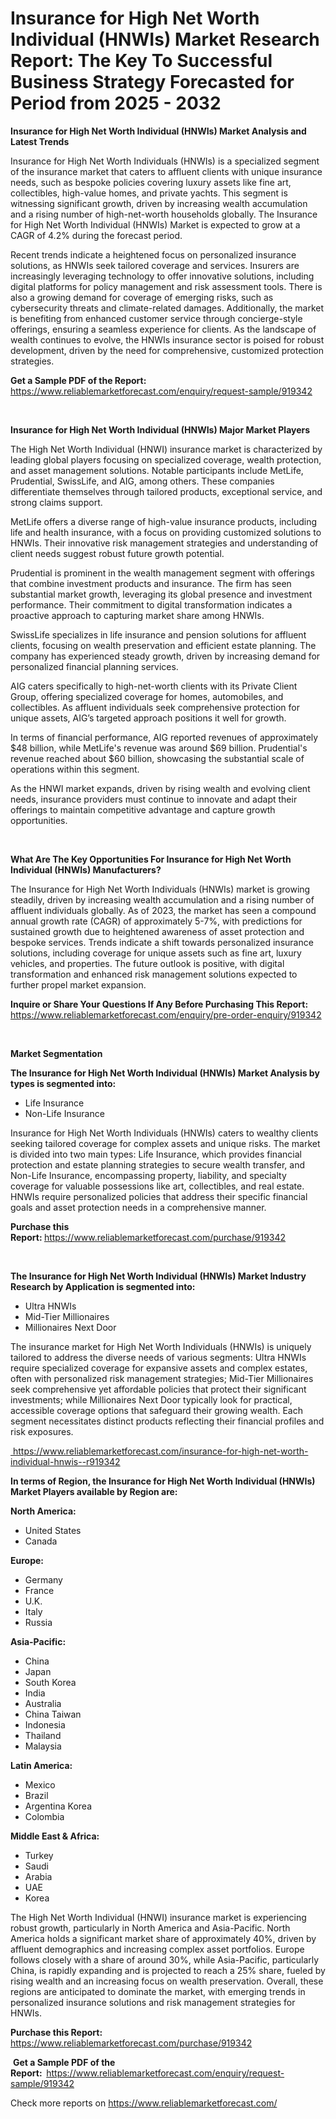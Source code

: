 <p><h1>Insurance for High Net Worth Individual (HNWIs) Market Research Report: The Key To Successful Business Strategy Forecasted for Period from 2025 - 2032</h1></p><p><strong>Insurance for High Net Worth Individual (HNWIs) Market Analysis and Latest Trends</strong></p>
<p><p>Insurance for High Net Worth Individuals (HNWIs) is a specialized segment of the insurance market that caters to affluent clients with unique insurance needs, such as bespoke policies covering luxury assets like fine art, collectibles, high-value homes, and private yachts. This segment is witnessing significant growth, driven by increasing wealth accumulation and a rising number of high-net-worth households globally. The Insurance for High Net Worth Individual (HNWIs) Market is expected to grow at a CAGR of 4.2% during the forecast period.</p><p>Recent trends indicate a heightened focus on personalized insurance solutions, as HNWIs seek tailored coverage and services. Insurers are increasingly leveraging technology to offer innovative solutions, including digital platforms for policy management and risk assessment tools. There is also a growing demand for coverage of emerging risks, such as cybersecurity threats and climate-related damages. Additionally, the market is benefiting from enhanced customer service through concierge-style offerings, ensuring a seamless experience for clients. As the landscape of wealth continues to evolve, the HNWIs insurance sector is poised for robust development, driven by the need for comprehensive, customized protection strategies.</p></p>
<p><strong>Get a Sample PDF of the Report:&nbsp;</strong> <a href="https://www.reliablemarketforecast.com/enquiry/request-sample/919342?utm_campaign=3081&utm_medium=2&utm_source=Github&utm_content=ia&utm_term=11032025&utm_id=insurance-for-high-net-worth-individual-hnwis">https://www.reliablemarketforecast.com/enquiry/request-sample/919342</a></p>
<p>&nbsp;</p>
<p><strong>Insurance for High Net Worth Individual (HNWIs) Major Market Players</strong></p>
<p><p>The High Net Worth Individual (HNWI) insurance market is characterized by leading global players focusing on specialized coverage, wealth protection, and asset management solutions. Notable participants include MetLife, Prudential, SwissLife, and AIG, among others. These companies differentiate themselves through tailored products, exceptional service, and strong claims support.</p><p>MetLife offers a diverse range of high-value insurance products, including life and health insurance, with a focus on providing customized solutions to HNWIs. Their innovative risk management strategies and understanding of client needs suggest robust future growth potential.</p><p>Prudential is prominent in the wealth management segment with offerings that combine investment products and insurance. The firm has seen substantial market growth, leveraging its global presence and investment performance. Their commitment to digital transformation indicates a proactive approach to capturing market share among HNWIs.</p><p>SwissLife specializes in life insurance and pension solutions for affluent clients, focusing on wealth preservation and efficient estate planning. The company has experienced steady growth, driven by increasing demand for personalized financial planning services.</p><p>AIG caters specifically to high-net-worth clients with its Private Client Group, offering specialized coverage for homes, automobiles, and collectibles. As affluent individuals seek comprehensive protection for unique assets, AIG’s targeted approach positions it well for growth.</p><p>In terms of financial performance, AIG reported revenues of approximately $48 billion, while MetLife's revenue was around $69 billion. Prudential's revenue reached about $60 billion, showcasing the substantial scale of operations within this segment.</p><p>As the HNWI market expands, driven by rising wealth and evolving client needs, insurance providers must continue to innovate and adapt their offerings to maintain competitive advantage and capture growth opportunities.</p></p>
<p>&nbsp;</p>
<p><strong>What Are The Key Opportunities For Insurance for High Net Worth Individual (HNWIs) Manufacturers?</strong></p>
<p><p>The Insurance for High Net Worth Individuals (HNWIs) market is growing steadily, driven by increasing wealth accumulation and a rising number of affluent individuals globally. As of 2023, the market has seen a compound annual growth rate (CAGR) of approximately 5-7%, with predictions for sustained growth due to heightened awareness of asset protection and bespoke services. Trends indicate a shift towards personalized insurance solutions, including coverage for unique assets such as fine art, luxury vehicles, and properties. The future outlook is positive, with digital transformation and enhanced risk management solutions expected to further propel market expansion.</p></p>
<p><strong>Inquire or Share Your Questions If Any Before Purchasing This Report:</strong> <a href="https://www.reliablemarketforecast.com/enquiry/pre-order-enquiry/919342?utm_campaign=3081&utm_medium=2&utm_source=Github&utm_content=ia&utm_term=11032025&utm_id=insurance-for-high-net-worth-individual-hnwis">https://www.reliablemarketforecast.com/enquiry/pre-order-enquiry/919342</a></p>
<p>&nbsp;</p>
<p><strong>Market Segmentation</strong></p>
<p><strong>The Insurance for High Net Worth Individual (HNWIs) Market Analysis by types is segmented into:</strong></p>
<p><ul><li>Life Insurance</li><li>Non-Life Insurance</li></ul></p>
<p><p>Insurance for High Net Worth Individuals (HNWIs) caters to wealthy clients seeking tailored coverage for complex assets and unique risks. The market is divided into two main types: Life Insurance, which provides financial protection and estate planning strategies to secure wealth transfer, and Non-Life Insurance, encompassing property, liability, and specialty coverage for valuable possessions like art, collectibles, and real estate. HNWIs require personalized policies that address their specific financial goals and asset protection needs in a comprehensive manner.</p></p>
<p><strong>Purchase this Report:&nbsp;</strong><a href="https://www.reliablemarketforecast.com/purchase/919342?utm_campaign=3081&utm_medium=2&utm_source=Github&utm_content=ia&utm_term=11032025&utm_id=insurance-for-high-net-worth-individual-hnwis">https://www.reliablemarketforecast.com/purchase/919342</a></p>
<p>&nbsp;</p>
<p><strong>The Insurance for High Net Worth Individual (HNWIs) Market Industry Research by Application is segmented into:</strong></p>
<p><ul><li>Ultra HNWIs</li><li>Mid-Tier Millionaires</li><li>Millionaires Next Door</li></ul></p>
<p><p>The insurance market for High Net Worth Individuals (HNWIs) is uniquely tailored to address the diverse needs of various segments: Ultra HNWIs require specialized coverage for expansive assets and complex estates, often with personalized risk management strategies; Mid-Tier Millionaires seek comprehensive yet affordable policies that protect their significant investments; while Millionaires Next Door typically look for practical, accessible coverage options that safeguard their growing wealth. Each segment necessitates distinct products reflecting their financial profiles and risk exposures.</p></p>
<p><a href="https://www.reliablemarketforecast.com/insurance-for-high-net-worth-individual-hnwis--r919342?utm_campaign=3081&utm_medium=2&utm_source=Github&utm_content=ia&utm_term=11032025&utm_id=insurance-for-high-net-worth-individual-hnwis">&nbsp;https://www.reliablemarketforecast.com/insurance-for-high-net-worth-individual-hnwis--r919342</a></p>
<p><strong>In terms of Region, the Insurance for High Net Worth Individual (HNWIs) Market Players available by Region are:</strong></p>
<p>
    <p> <strong> North America: </strong>
        <ul>
            <li>United States</li>
            <li>Canada</li>
        </ul>
        </p> 
    <p> <strong> Europe: </strong>
        <ul>
            <li>Germany</li>
            <li>France</li>
            <li>U.K.</li>
            <li>Italy</li>
            <li>Russia</li>
        </ul>
        </p> 
    <p> <strong> Asia-Pacific: </strong>
        <ul>
            <li>China</li>
            <li>Japan</li>
            <li>South Korea</li>
            <li>India</li>
            <li>Australia</li>
            <li>China Taiwan</li>
            <li>Indonesia</li>
            <li>Thailand</li>
            <li>Malaysia</li>
        </ul>
        </p> 
    <p> <strong> Latin America: </strong>
        <ul>
            <li>Mexico</li>
            <li>Brazil</li>
            <li>Argentina Korea</li>
            <li>Colombia</li>
        </ul>
        </p> 
    <p> <strong> Middle East & Africa: </strong>
        <ul>
            <li>Turkey</li>
            <li>Saudi</li>
            <li>Arabia</li>
            <li>UAE</li>
            <li>Korea</li>
        </ul>
    </p>
    </p>
<p><p>The High Net Worth Individual (HNWI) insurance market is experiencing robust growth, particularly in North America and Asia-Pacific. North America holds a significant market share of approximately 40%, driven by affluent demographics and increasing complex asset portfolios. Europe follows closely with a share of around 30%, while Asia-Pacific, particularly China, is rapidly expanding and is projected to reach a 25% share, fueled by rising wealth and an increasing focus on wealth preservation. Overall, these regions are anticipated to dominate the market, with emerging trends in personalized insurance solutions and risk management strategies for HNWIs.</p></p>
<p><strong>Purchase this Report: </strong><a href="https://www.reliablemarketforecast.com/purchase/919342?utm_campaign=3081&utm_medium=2&utm_source=Github&utm_content=ia&utm_term=11032025&utm_id=insurance-for-high-net-worth-individual-hnwis">https://www.reliablemarketforecast.com/purchase/919342</a></p>
<p>&nbsp;<strong>Get a Sample PDF of the Report:&nbsp;&nbsp;</strong><a href="https://www.reliablemarketforecast.com/enquiry/request-sample/919342?utm_campaign=3081&utm_medium=2&utm_source=Github&utm_content=ia&utm_term=11032025&utm_id=insurance-for-high-net-worth-individual-hnwis">https://www.reliablemarketforecast.com/enquiry/request-sample/919342</a></p>
<p><strong></strong></p>
<p>Check more reports on <a href="https://www.reliablemarketforecast.com/?utm_campaign=3081&utm_medium=2&utm_source=Github&utm_content=ia&utm_term=11032025&utm_id=insurance-for-high-net-worth-individual-hnwis">https://www.reliablemarketforecast.com/</a></p>